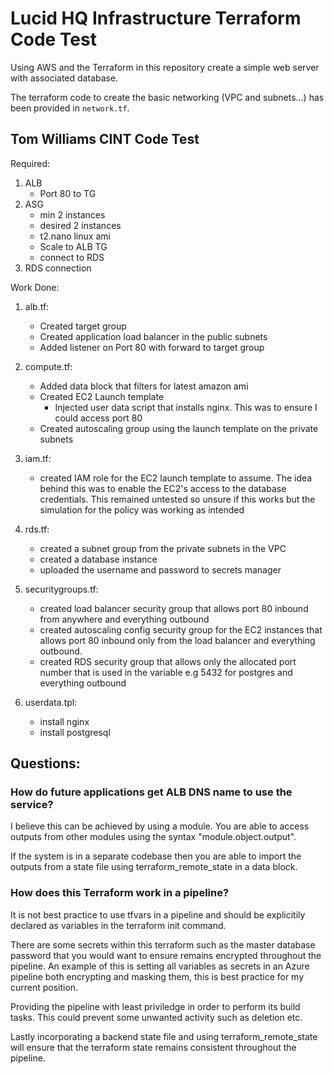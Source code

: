 # Lucid HQ Infrastructure Terraform Code Test #

Using AWS and the Terraform in this repository create a simple web server with associated database.

The terraform code to create the basic networking (VPC and subnets...) has been provided in `network.tf`.


## Tom Williams CINT Code Test

Required:
1. ALB
    - Port 80 to TG
1. ASG
    - min 2 instances
    - desired 2 instances
    - t2.nano linux ami
    - Scale to ALB TG
    - connect to RDS
1. RDS connection

Work Done:
1. alb.tf:
    - Created target group
    - Created application load balancer in the public subnets
    - Added listener on Port 80 with forward to target group

1. compute.tf:
    - Added data block that filters for latest amazon ami
    - Created EC2 Launch template
        - Injected user data script that installs nginx. This was to ensure I could access port 80
    - Created autoscaling group using the launch template on the private subnets

1. iam.tf:
    - created IAM role for the EC2 launch template to assume. The idea behind this was to enable the EC2's access to the database credentials. This remained untested so unsure if this works but the simulation for the policy was working as intended

1. rds.tf:
    - created a subnet group from the private subnets in the VPC
    - created a database instance 
    - uploaded the username and password to secrets manager

1. securitygroups.tf:
    - created load balancer security group that allows port 80 inbound from anywhere and everything outbound 
    - created autoscaling config security group for the EC2 instances that allows port 80 inbound only from the load balancer and everything outbound.
    - created RDS security group that allows only the allocated port number that is used in the variable e.g 5432 for postgres and everything outbound

1. userdata.tpl:
    - install nginx
    - install postgresql


## Questions:
### How do future applications get ALB DNS name to use the service?
I believe this can be achieved by using a module. You are able to access outputs from other modules using the syntax "module.object.output".

If the system is in a separate codebase then you are able to import the outputs from a state file using terraform_remote_state in a data block.

### How does this Terraform work in a pipeline?
It is not best practice to use tfvars in a pipeline and should be explicitily declared as variables in the terraform init command.

There are some secrets within this terraform such as the master database password that you would want to ensure remains encrypted throughout the pipeline. An example of this is setting all variables as secrets in an Azure pipeline both encrypting and masking them, this is best practice for my current position.

Providing the pipeline with least priviledge in order to perform its build tasks. This could prevent some unwanted activity such as deletion etc.

Lastly incorporating a backend state file and using terraform_remote_state will ensure that the terraform state remains consistent throughout the pipeline.


